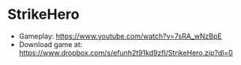 # StrikeHero
* Gameplay: https://www.youtube.com/watch?v=7sRA_wNzBpE
* Download game at: https://www.dropbox.com/s/efunh2t91kd9zfl/StrikeHero.zip?dl=0
